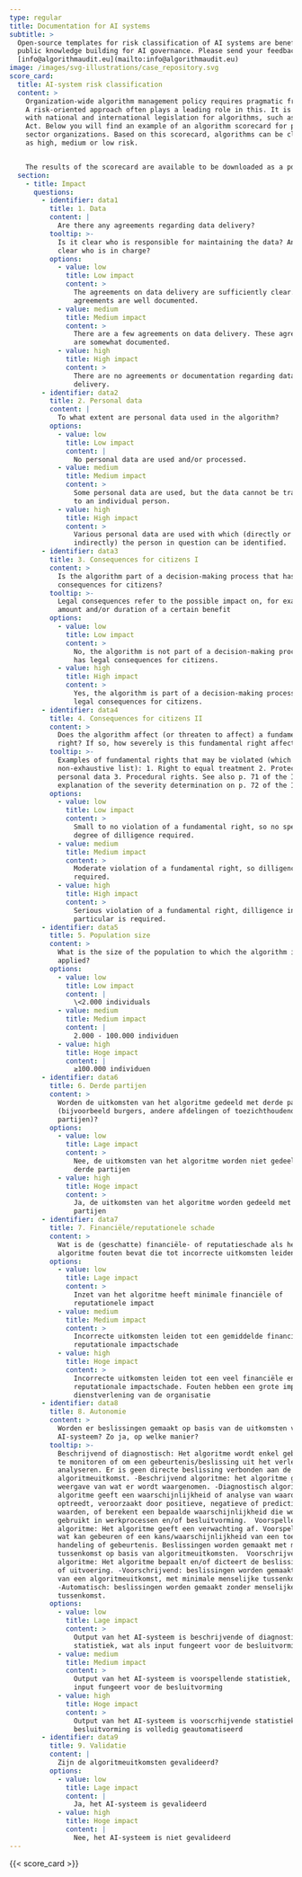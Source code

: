 ```yaml
---
type: regular
title: Documentation for AI systems
subtitle: >
  Open-source templates for risk classification of AI systems are beneficial for
  public knowledge building for AI governance. Please send your feedback to
  [info@algorithmaudit.eu](mailto:info@algorithmaudit.eu)
image: /images/svg-illustrations/case_repository.svg
score_card:
  title: AI-system risk classification
  content: >
    Organization-wide algorithm management policy requires pragmatic frameworks.
    A risk-oriented approach often plays a leading role in this. It is in line
    with national and international legislation for algorithms, such as the AI
    Act. Below you will find an example of an algorithm scorecard for public
    sector organizations. Based on this scorecard, algorithms can be classified
    as high, medium or low risk.


    The results of the scorecard are available to be downloaded as a pdf.
  section:
    - title: Impact
      questions:
        - identifier: data1
          title: 1. Data
          content: |
            Are there any agreements regarding data delivery?
          tooltip: >-
            Is it clear who is responsible for maintaining the data? And is it
            clear who is in charge?
          options:
            - value: low
              title: Low impact
              content: >
                The agreements on data delivery are sufficiently clear. These
                agreements are well documented.
            - value: medium
              title: Medium impact
              content: >
                There are a few agreements on data delivery. These agreements
                are somewhat documented.
            - value: high
              title: High impact
              content: >
                There are no agreements or documentation regarding data
                delivery.
        - identifier: data2
          title: 2. Personal data
          content: |
            To what extent are personal data used in the algorithm?
          options:
            - value: low
              title: Low impact
              content: |
                No personal data are used and/or processed.
            - value: medium
              title: Medium impact
              content: >
                Some personal data are used, but the data cannot be traced back
                to an individual person.
            - value: high
              title: High impact
              content: >
                Various personal data are used with which (directly or
                indirectly) the person in question can be identified.
        - identifier: data3
          title: 3. Consequences for citizens I
          content: >
            Is the algorithm part of a decision-making process that has legal
            consequences for citizens?
          tooltip: >-
            Legal consequences refer to the possible impact on, for example, the
            amount and/or duration of a certain benefit
          options:
            - value: low
              title: Low impact
              content: >
                No, the algorithm is not part of a decision-making process that
                has legal consequences for citizens.
            - value: high
              title: High impact
              content: >
                Yes, the algorithm is part of a decision-making process that has
                legal consequences for citizens.
        - identifier: data4
          title: 4. Consequences for citizens II
          content: >
            Does the algorithm affect (or threaten to affect) a fundamental
            right? If so, how severely is this fundamental right affected?
          tooltip: >-
            Examples of fundamental rights that may be violated (which is a
            non-exhaustive list): 1. Right to equal treatment 2. Protection of
            personal data 3. Procedural rights. See also p. 71 of the IAMA and
            explanation of the severity determination on p. 72 of the IAMA.
          options:
            - value: low
              title: Low impact
              content: >
                Small to no violation of a fundamental right, so no special
                degree of dilligence required.
            - value: medium
              title: Medium impact
              content: >
                Moderate violation of a fundamental right, so dilligence is
                required.
            - value: high
              title: High impact
              content: >
                Serious violation of a fundamental right, dilligence in
                particular is required.
        - identifier: data5
          title: 5. Population size
          content: >
            What is the size of the population to which the algorithm is
            applied?
          options:
            - value: low
              title: Low impact
              content: |
                \<2.000 individuals
            - value: medium
              title: Medium impact
              content: |
                2.000 - 100.000 individuen
            - value: high
              title: Hoge impact
              content: |
                ≥100.000 individuen
        - identifier: data6
          title: 6. Derde partijen
          content: >
            Worden de uitkomsten van het algoritme gedeeld met derde partijen
            (bijvoorbeeld burgers, andere afdelingen of toezichthoudende
            partijen)?
          options:
            - value: low
              title: Lage impact
              content: >
                Nee, de uitkomsten van het algoritme worden niet gedeeld met
                derde partijen
            - value: high
              title: Hoge impact
              content: >
                Ja, de uitkomsten van het algoritme worden gedeeld met derde
                partijen
        - identifier: data7
          title: 7. Financiële/reputationele schade
          content: >
            Wat is de (geschatte) financiële- of reputatieschade als het
            algoritme fouten bevat die tot incorrecte uitkomsten leiden?
          options:
            - value: low
              title: Lage impact
              content: >
                Inzet van het algoritme heeft minimale financiële of
                reputationele impact
            - value: medium
              title: Medium impact
              content: >
                Incorrecte uitkomsten leiden tot een gemiddelde financiële en/of
                reputationale impactschade
            - value: high
              title: Hoge impact
              content: >
                Incorrecte uitkomsten leiden tot een veel financiële en/of
                reputationale impactschade. Fouten hebben een grote impact op de
                dienstverlening van de organisatie
        - identifier: data8
          title: 8. Autonomie
          content: >
            Worden er beslissingen gemaakt op basis van de uitkomsten van het
            AI-systeem? Zo ja, op welke manier?
          tooltip: >-
            Beschrijvend of diagnostisch: Het algoritme wordt enkel gebruikt om
            te monitoren of om een gebeurtenis/beslissing uit het verleden te
            analyseren. Er is geen directe beslissing verbonden aan de
            algoritmeuitkomst. -Beschrijvend algoritme: het algoritme geeft een
            weergave van wat er wordt waargenomen. -Diagnostisch algoritme: het
            algoritme geeft een waarschijnlijkheid of analyse van waarom iets
            optreedt, veroorzaakt door positieve, negatieve of predictieve
            waarden, of berekent een bepaalde waarschijnlijkheid die wordt
            gebruikt in werkprocessen en/of besluitvorming.  Voorspellend
            algoritme: Het algoritme geeft een verwachting af. Voorspelling van
            wat kan gebeuren of een kans/waarschijnlijkheid van een toekomstige
            handeling of gebeurtenis. Beslissingen worden gemaakt met menselijke
            tussenkomst op basis van algoritmeuitkomsten.  Voorschrijvend
            algoritme: Het algoritme bepaalt en/of dicteert de beslissing/actie
            of uitvoering. -Voorschrijvend: beslissingen worden gemaakt op basis
            van een algoritmeuitkomst, met minimale menselijke tussenkomst.
            -Automatisch: beslissingen worden gemaakt zonder menselijke
            tussenkomst.
          options:
            - value: low
              title: Lage impact
              content: >
                Output van het AI-systeem is beschrijvende of diagnostische
                statistiek, wat als input fungeert voor de besluitvorming
            - value: medium
              title: Medium impact
              content: >
                Output van het AI-systeem is voorspellende statistiek, wat als
                input fungeert voor de besluitvorming
            - value: high
              title: Hoge impact
              content: >
                Output van het AI-systeem is voorscrhijvende statistiek, of
                besluitvorming is volledig geautomatiseerd
        - identifier: data9
          title: 9. Validatie
          content: |
            Zijn de algoritmeuitkomsten gevalideerd?
          options:
            - value: low
              title: Lage impact
              content: |
                Ja, het AI-systeem is gevalideerd
            - value: high
              title: Hoge impact
              content: |
                Nee, het AI-systeem is niet gevalideerd
---
```


{{< score_card >}}
